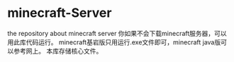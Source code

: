 # minecraft-Server
the repository about minecraft server
你如果不会下载minecraft服务器，可以用此库代码运行。
minecraft基岩版只用运行.exe文件即可，minecraft java版可以参考网上。
本库存储核心文件。
